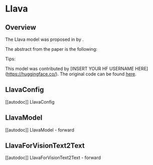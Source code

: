 <!--Copyright 2023 The HuggingFace Team. All rights reserved.

Licensed under the Apache License, Version 2.0 (the "License"); you may not use this file except in compliance with
the License. You may obtain a copy of the License at

http://www.apache.org/licenses/LICENSE-2.0

Unless required by applicable law or agreed to in writing, software distributed under the License is distributed on
an "AS IS" BASIS, WITHOUT WARRANTIES OR CONDITIONS OF ANY KIND, either express or implied. See the License for the
specific language governing permissions and limitations under the License.

⚠️ Note that this file is in Markdown but contain specific syntax for our doc-builder (similar to MDX) that may not be
rendered properly in your Markdown viewer.

-->

# Llava

## Overview

The Llava model was proposed in [<INSERT PAPER NAME HERE>](<INSERT PAPER LINK HERE>) by <INSERT AUTHORS HERE>.
<INSERT SHORT SUMMARY HERE>

The abstract from the paper is the following:

*<INSERT PAPER ABSTRACT HERE>*

Tips:

<INSERT TIPS ABOUT MODEL HERE>

This model was contributed by [INSERT YOUR HF USERNAME HERE](https://huggingface.co/<INSERT YOUR HF USERNAME HERE>).
The original code can be found [here](<INSERT LINK TO GITHUB REPO HERE>).


## LlavaConfig

[[autodoc]] LlavaConfig

## LlavaModel

[[autodoc]] LlavaModel
    - forward

## LlavaForVisionText2Text

[[autodoc]] LlavaForVisionText2Text
    - forward
